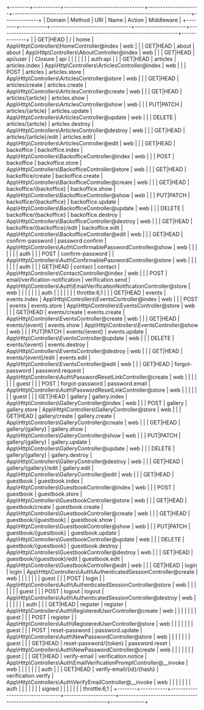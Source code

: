+--------+-----------+---------------------------------+---------------------+-------------------------------------------------------------------------+--------------+
| Domain | Method    | URI                             | Name                | Action                                                                  | Middleware   |
+--------+-----------+---------------------------------+---------------------+-------------------------------------------------------------------------+--------------+
|        | GET|HEAD  | /                               | home                | App\Http\Controllers\HomeController@index                               | web          |
|        | GET|HEAD  | about                           | about               | App\Http\Controllers\AboutController@index                              | web          |
|        | GET|HEAD  | api/user                        |                     | Closure                                                                 | api          |
|        |           |                                 |                     |                                                                         | auth:api     |
|        | GET|HEAD  | articles                        | articles.index      | App\Http\Controllers\ArticlesController@index                           | web          |
|        | POST      | articles                        | articles.store      | App\Http\Controllers\ArticlesController@store                           | web          |
|        | GET|HEAD  | articles/create                 | articles.create     | App\Http\Controllers\ArticlesController@create                          | web          |
|        | GET|HEAD  | articles/{article}              | articles.show       | App\Http\Controllers\ArticlesController@show                            | web          |
|        | PUT|PATCH | articles/{article}              | articles.update     | App\Http\Controllers\ArticlesController@update                          | web          |
|        | DELETE    | articles/{article}              | articles.destroy    | App\Http\Controllers\ArticlesController@destroy                         | web          |
|        | GET|HEAD  | articles/{article}/edit         | articles.edit       | App\Http\Controllers\ArticlesController@edit                            | web          |
|        | GET|HEAD  | backoffice                      | backoffice.index    | App\Http\Controllers\BackofficeController@index                         | web          |
|        | POST      | backoffice                      | backoffice.store    | App\Http\Controllers\BackofficeController@store                         | web          |
|        | GET|HEAD  | backoffice/create               | backoffice.create   | App\Http\Controllers\BackofficeController@create                        | web          |
|        | GET|HEAD  | backoffice/{backoffice}         | backoffice.show     | App\Http\Controllers\BackofficeController@show                          | web          |
|        | PUT|PATCH | backoffice/{backoffice}         | backoffice.update   | App\Http\Controllers\BackofficeController@update                        | web          |
|        | DELETE    | backoffice/{backoffice}         | backoffice.destroy  | App\Http\Controllers\BackofficeController@destroy                       | web          |
|        | GET|HEAD  | backoffice/{backoffice}/edit    | backoffice.edit     | App\Http\Controllers\BackofficeController@edit                          | web          |
|        | GET|HEAD  | confirm-password                | password.confirm    | App\Http\Controllers\Auth\ConfirmablePasswordController@show            | web          |
|        |           |                                 |                     |                                                                         | auth         |
|        | POST      | confirm-password                |                     | App\Http\Controllers\Auth\ConfirmablePasswordController@store           | web          |
|        |           |                                 |                     |                                                                         | auth         |
|        | GET|HEAD  | contact                         | contact             | App\Http\Controllers\ContactController@index                            | web          |
|        | POST      | email/verification-notification | verification.send   | App\Http\Controllers\Auth\EmailVerificationNotificationController@store | web          |
|        |           |                                 |                     |                                                                         | auth         |
|        |           |                                 |                     |                                                                         | throttle:6,1 |
|        | GET|HEAD  | events                          | events.index        | App\Http\Controllers\EventsController@index                             | web          |
|        | POST      | events                          | events.store        | App\Http\Controllers\EventsController@store                             | web          |
|        | GET|HEAD  | events/create                   | events.create       | App\Http\Controllers\EventsController@create                            | web          |
|        | GET|HEAD  | events/{event}                  | events.show         | App\Http\Controllers\EventsController@show                              | web          |
|        | PUT|PATCH | events/{event}                  | events.update       | App\Http\Controllers\EventsController@update                            | web          |
|        | DELETE    | events/{event}                  | events.destroy      | App\Http\Controllers\EventsController@destroy                           | web          |
|        | GET|HEAD  | events/{event}/edit             | events.edit         | App\Http\Controllers\EventsController@edit                              | web          |
|        | GET|HEAD  | forgot-password                 | password.request    | App\Http\Controllers\Auth\PasswordResetLinkController@create            | web          |
|        |           |                                 |                     |                                                                         | guest        |
|        | POST      | forgot-password                 | password.email      | App\Http\Controllers\Auth\PasswordResetLinkController@store             | web          |
|        |           |                                 |                     |                                                                         | guest        |
|        | GET|HEAD  | gallery                         | gallery.index       | App\Http\Controllers\GalleryController@index                            | web          |
|        | POST      | gallery                         | gallery.store       | App\Http\Controllers\GalleryController@store                            | web          |
|        | GET|HEAD  | gallery/create                  | gallery.create      | App\Http\Controllers\GalleryController@create                           | web          |
|        | GET|HEAD  | gallery/{gallery}               | gallery.show        | App\Http\Controllers\GalleryController@show                             | web          |
|        | PUT|PATCH | gallery/{gallery}               | gallery.update      | App\Http\Controllers\GalleryController@update                           | web          |
|        | DELETE    | gallery/{gallery}               | gallery.destroy     | App\Http\Controllers\GalleryController@destroy                          | web          |
|        | GET|HEAD  | gallery/{gallery}/edit          | gallery.edit        | App\Http\Controllers\GalleryController@edit                             | web          |
|        | GET|HEAD  | guestbook                       | guestbook.index     | App\Http\Controllers\GuestbookController@index                          | web          |
|        | POST      | guestbook                       | guestbook.store     | App\Http\Controllers\GuestbookController@store                          | web          |
|        | GET|HEAD  | guestbook/create                | guestbook.create    | App\Http\Controllers\GuestbookController@create                         | web          |
|        | GET|HEAD  | guestbook/{guestbook}           | guestbook.show      | App\Http\Controllers\GuestbookController@show                           | web          |
|        | PUT|PATCH | guestbook/{guestbook}           | guestbook.update    | App\Http\Controllers\GuestbookController@update                         | web          |
|        | DELETE    | guestbook/{guestbook}           | guestbook.destroy   | App\Http\Controllers\GuestbookController@destroy                        | web          |
|        | GET|HEAD  | guestbook/{guestbook}/edit      | guestbook.edit      | App\Http\Controllers\GuestbookController@edit                           | web          |
|        | GET|HEAD  | login                           | login               | App\Http\Controllers\Auth\AuthenticatedSessionController@create         | web          |
|        |           |                                 |                     |                                                                         | guest        |
|        | POST      | login                           |                     | App\Http\Controllers\Auth\AuthenticatedSessionController@store          | web          |
|        |           |                                 |                     |                                                                         | guest        |
|        | POST      | logout                          | logout              | App\Http\Controllers\Auth\AuthenticatedSessionController@destroy        | web          |
|        |           |                                 |                     |                                                                         | auth         |
|        | GET|HEAD  | register                        | register            | App\Http\Controllers\Auth\RegisteredUserController@create               | web          |
|        |           |                                 |                     |                                                                         | guest        |
|        | POST      | register                        |                     | App\Http\Controllers\Auth\RegisteredUserController@store                | web          |
|        |           |                                 |                     |                                                                         | guest        |
|        | POST      | reset-password                  | password.update     | App\Http\Controllers\Auth\NewPasswordController@store                   | web          |
|        |           |                                 |                     |                                                                         | guest        |
|        | GET|HEAD  | reset-password/{token}          | password.reset      | App\Http\Controllers\Auth\NewPasswordController@create                  | web          |
|        |           |                                 |                     |                                                                         | guest        |
|        | GET|HEAD  | verify-email                    | verification.notice | App\Http\Controllers\Auth\EmailVerificationPromptController@__invoke    | web          |
|        |           |                                 |                     |                                                                         | auth         |
|        | GET|HEAD  | verify-email/{id}/{hash}        | verification.verify | App\Http\Controllers\Auth\VerifyEmailController@__invoke                | web          |
|        |           |                                 |                     |                                                                         | auth         |
|        |           |                                 |                     |                                                                         | signed       |
|        |           |                                 |                     |                                                                         | throttle:6,1 |
+--------+-----------+---------------------------------+---------------------+-------------------------------------------------------------------------+--------------+